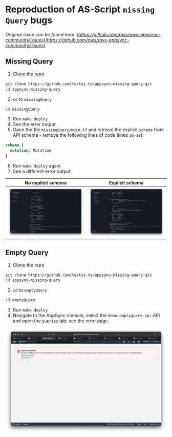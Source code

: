 
# Reproduction of AS-Script `missing Query` bugs

_Original issue can be found here: [https://github.com/aws/aws-appsync-community/issues](https://github.com/aws/aws-appsync-community/issues)_


## Missing Query

1. Clone the repo
  ```bash
  git clone https://github.com/testuj-to/appsync-missing-query.git
  cd appsync-missing-query
  ```
2. `cd` to `missingQuery`
  ```bash
  cd missingQuery
  ```
3. Run `make deploy`
4. See the error output
5. Open the file `missingQuery/main.tf` and remove the explicit `schema` from API schema - remove the following lines of code (lines `16-18`):
  ```graphql
  schema {
    mutation: Mutation
  }
  ```
6. Run `make deploy` again
7. See a different error output

| No explicit schema | Explicit schema |
| ------------- | ------------- |
| ![Missing Query No Schema](missingquery-noschema.png) | ![Missing Query Schema](missingquery-schema.png) |

## Empty Query

1. Clone the repo
  ```bash
  git clone https://github.com/testuj-to/appsync-missing-query.git
  cd appsync-missing-query
  ```
2. `cd` to `emptyQuery`
  ```bash
  cd emptyQuery
  ```
3. Run `make deploy`
4. Navigate to the AppSync console, select the `demo-emptyquery-api` API and open the `Queries` tab; see the error page

![Empty Query](emptyquery.png)
